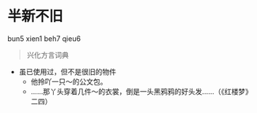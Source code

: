 # 半新不旧
bun5 xien1 beh7 qieu6
> 兴化方言词典
- 虽已使用过，但不是很旧的物件
  - 他拎吖一只～的公文包。
  - ……那丫头穿着几件～的衣裳，倒是一头黑鸦鸦的好头发……（《红楼梦》二四）
